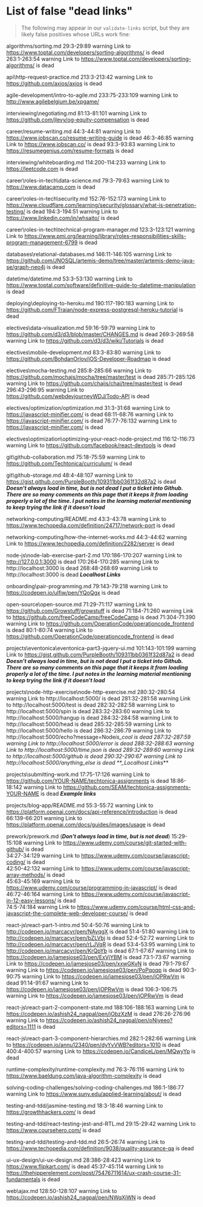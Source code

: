 # List of false "dead links"

> The following may appear in our `validate-links` script, but they are likely false positives whose URLs work fine:

algorithms/sorting.md
29:3-29:89 warning Link to https://www.toptal.com/developers/sorting-algorithms/ is dead  
263:1-263:54 warning Link to https://www.toptal.com/developers/sorting-algorithms/ is dead

api\http-request-practice.md
213:3-213:42 warning Link to https://github.com/axios/axios is dead

agile-development/intro-to-agile.md
233:75-233:109 warning Link to http://www.agilebelgium.be/xpgame/

interviewing\negotiating.md
81:13-81:101 warning Link to https://github.com/jlevy/og-equity-compensation is dead

career/resume-writing.md
44:3-44:81 warning Link to https://www.jobscan.co/resume-writing-guide is dead
46:3-46:85 warning Link to https://www.jobscan.co/ is dead
93:3-93:83 warning Link to https://resumegenius.com/resume-formats is dead

interviewing/whiteboarding.md
114:200-114:233 warning Link to https://leetcode.com is dead

career\roles-in-tech\data-science.md
79:3-79:63 warning Link to https://www.datacamp.com is dead

career\roles-in-tech\security.md
152:76-152:173 warning Link to https://www.cloudflare.com/learning/security/glossary/what-is-penetration-testing/ is dead
194:3-194:51 warning Link to https://www.linkedin.com/in/whsaito/ is dead

career\roles-in-tech\technical-program-manager.md
123:3-123:121 warning Link to https://www.pmi.org/learning/library/roles-responsibilities-skills-program-management-6799 is dead

databases\relational-databases.md
146:11-146:105 warning Link to https://github.com/JNOSQL/artemis-demo/tree/master/artemis-demo-java-se/graph-neo4j is dead

datetime/datetime.md
53:3-53:130 warning Link to https://www.toptal.com/software/definitive-guide-to-datetime-manipulation is dead

deploying\deploying-to-heroku.md
190:117-190:183 warning Link to https://github.com/FTraian/node-express-postgresql-heroku-tutorial is dead

electives\data-visualization.md
59:16-59:79 warning Link to https://github.com/d3/d3/blob/master/CHANGES.md is dead
269:3-269:58 warning Link to https://github.com/d3/d3/wiki/Tutorials is dead

electives\mobile-development.md
83:3-83:80 warning Link to https://github.com/BohdanOrlov/iOS-Developer-Roadmap is dead

electives\mocha-testing.md
285:8-285:66 warning Link to https://github.com/mochajs/mocha/tree/master/test is dead
285:71-285:126 warning Link to https://github.com/chaijs/chai/tree/master/test is dead
296:43-296:95 warning Link to https://github.com/webdevjourneyWDJ/Todo-API is dead

electives/optimization/optimization.md
31:3-31:68 warning Link to https://javascript-minifier.com/ is dead
68:11-68:76 warning Link to https://javascript-minifier.com/ is dead
76:77-76:132 warning Link to https://javascript-minifier.com/ is dead

electives\optimization\optimizing-your-react-node-project.md
116:12-116:73 warning Link to https://github.com/facebook/react-devtools is dead

git\github-collaboration.md
75:18-75:59 warning Link to https://github.com/Techtonica/curriculum/ is dead

git\github-storage.md
48:4-48:107 warning Link to https://gist.github.com/PurpleBooth/109311bb0361f32d87a2 is dead
**_Doesn't always load in time, but is not dead_**
**_I put a ticket into Github. There are so many comments on this page that it keeps it from loading properly a lot of the time.
I put notes in the learning material mentioning to keep trying the link if it doesn't load_**

networking-computing/README.md
43:3-43:78 warning Link to https://www.techopedia.com/definition/24717/network-port is dead

networking-computing/how-the-internet-works.md
44:3-44:62 warning Link to https://www.techopedia.com/definition/2282/server is dead

node-js\node-lab-exercise-part-2.md
170:186-170:207 warning Link to http://127.0.0.1:3000 is dead
170:264-170:285 warning Link to http://localhost:3000 is dead
268:48-268:69 warning Link to http://localhost:3000 is dead
**_Localhost Links_**

onboarding\pair-programming.md
79:143-79:218 warning Link to https://codepen.io/ulfiw/pen/YQoQgx is dead

open-source\open-source.md
71:29-71:117 warning Link to https://github.com/Growstuff/growstuff is dead
71:184-71:260 warning Link to https://github.com/freeCodeCamp/freeCodeCamp is dead
71:304-71:390 warning Link to https://github.com/OperationCode/operationcode_frontend is dead
80:1-80:74 warning Link to https://github.com/OperationCode/operationcode_frontend is dead

projects\eventonica\eventonica-part3-jquery-ui.md
101:143-101:199 warning Link to https://gist.github.com/PurpleBooth/109311bb0361f32d87a2 is dead
**_Doesn't always load in time, but is not dead_**
**_I put a ticket into Github. There are so many comments on this page that it keeps it from loading properly a lot of the time.
I put notes in the learning material mentioning to keep trying the link if it doesn't load_**

projects\node-http-exercise\node-http-exercise.md
280:32-280:54 warning Link to http://localhost:5000/ is dead
281:32-281:58 warning Link to http://localhost:5000/test is dead
282:32-282:58 warning Link to http://localhost:5000/spin is dead
283:32-283:60 warning Link to http://localhost:5000/hangup is dead
284:32-284:58 warning Link to http://localhost:5000/head is dead
285:32-285:59 warning Link to http://localhost:5000/hello is dead
286:32-286:79 warning Link to http://localhost:5000/echo?message=Node*is_cool is dead
287:32-287:59 warning Link to http://localhost:5000/error is dead
288:32-288:63 warning Link to http://localhost:5000/time.json is dead
289:32-289:60 warning Link to http://localhost:5000/github is dead
290:32-290:67 warning Link to http://localhost:5000/anything_else is dead
\*\*\_Localhost Links*\*\*

projects\submitting-work.md
17:75-17:126 warning Link to https://github.com/YOUR-NAME/techtonica-assignments is dead
18:86-18:142 warning Link to https://github.com/SEAM/techtonica-assignments-YOUR-NAME is dead
**_Example links_**

projects/blog-app/README.md
55:3-55:72 warning Link to https://platform.openai.com/docs/api-reference/introduction is dead
66:139-66:201 warning Link to https://platform.openai.com/docs/guides/images/usage is dead

prework/prework.md (**_Don't always load in time, but is not dead_**)
15:29-15:108 warning Link to https://www.udemy.com/course/git-started-with-github/ is dead  
34:27-34:129 warning Link to https://www.udemy.com/course/javascript-coding/ is dead  
42:50-42:132 warning Link to https://www.udemy.com/course/javascript-array-methods/ is dead  
45:63-45:169 warning Link to https://www.udemy.com/course/programming-in-javascript/ is dead  
46:72-46:164 warning Link to https://www.udemy.com/course/javascript-in-12-easy-lessons/ is dead  
74:5-74:184 warning Link to https://www.udemy.com/course/html-css-and-javascript-the-complete-web-developer-course/ is dead

react-js\react-part-1-intro.md
50:4-50:76 warning Link to http://codepen.io/marcacyr/pen/NAyqgX is dead
51:4-51:80 warning Link to http://codepen.io/marcacyr/pen/bZLVbj is dead
52:4-52:72 warning Link to http://codepen.io/marcacyr/pen/rLJVqR is dead
53:4-53:95 warning Link to http://codepen.io/marcacyr/pen/KrQpYb is dead
67:1-67:67 warning Link to https://codepen.io/jamesjose03/pen/ExVjYBM is dead
73:1-73:67 warning Link to https://codepen.io/jamesjose03/pen/xxwGKvN is dead
79:1-79:67 warning Link to https://codepen.io/jamesjose03/pen/PoPqoqp is dead
90:3-90:75 warning Link to https://codepen.io/jamesjose03/pen/jOPRwVm is dead
91:14-91:67 warning Link to https://codepen.io/jamesjose03/pen/jOPRwVm is dead
106:3-106:75 warning Link to https://codepen.io/jamesjose03/pen/jOPRwVm is dead

react-js\react-part-2-component-state.md
188:106-188:163 warning Link to https://codepen.io/ashish24_nagpal/pen/jObzXzM is dead
276:26-276:96 warning Link to https://codepen.io/ashish24_nagpal/pen/oNjyeeo?editors=1111 is dead

react-js\react-part-3-component-hierarchies.md
282:1-282:66 warning Link to https://codepen.io/annu12340/pen/dyYvVWB?editors=1010 is dead
400:4-400:57 warning Link to https://codepen.io/CandiceL/pen/MQwyYp is dead

runtime-complexity/runtime-complexity.md
76:3-76:116 warning Link to https://www.baeldung.com/java-algorithm-complexity is dead

solving-coding-challenges/solving-coding-challenges.md
186:1-186:77 warning Link to https://www.suny.edu/applied-learning/about/ is dead

testing-and-tdd/jasmine-testing.md
18:3-18:46 warning Link to https://growthhackers.com/ is dead

testing-and-tdd/react-testing-jest-and-RTL.md
29:15-29:42 warning Link to https://www.coursehero.com/ is dead

testing-and-tdd/testing-and-tdd.md
26:5-26:74 warning Link to https://www.techopedia.com/definition/9038/quality-assurance-qa is dead

ui-ux-design/ui-ux-design.md
28:386-28:423 warning Link to https://www.flipkart.com/ is dead
45:37-45:114 warning Link to https://thehipperelement.com/post/75476711614/ux-crash-course-31-fundamentals is dead

web\ajax.md
128:50-128:107 warning Link to https://codepen.io/ashish24_nagpal/pen/NWqXjWN is dead
